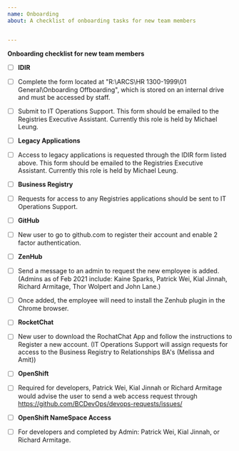 ```yaml
---
name: Onboarding
about: A checklist of onboarding tasks for new team members


---
```


**Onboarding checklist for new team members**
- [ ] **IDIR**
- [ ] Complete the form located at "R:\ARCS\HR 1300-1999\01 General\Onboarding Offboarding", which is stored on an internal drive and must be accessed by staff.
- [ ] Submit to IT Operations Support. This form should be emailed to the Registries Executive Assistant. Currently this role is held by Michael Leung.


- [ ] **Legacy Applications**
- [ ] Access to legacy applications is requested through the IDIR form listed above. This form should be emailed to the Registries Executive Assistant. Currently this role is held by Michael Leung.


- [ ] **Business Registry**
- [ ] Requests for access to any Registries applications should be sent to IT Operations Support.


- [ ] **GitHub**
- [ ] New user to go to github.com to register their account and enable 2 factor authentication.


- [ ] **ZenHub**
- [ ] Send a message to an admin to request the new employee is added. (Admins as of Feb 2021 include: Kaine Sparks, Patrick Wei, Kial Jinnah, Richard Armitage, Thor Wolpert and John Lane.)
- [ ] Once added, the employee will need to install the Zenhub plugin in the Chrome browser.


- [ ] **RocketChat**
- [ ] New user to download the RochatChat App and follow the instructions to Register a new account. (IT Operations Support will assign requests for access to the Business Registry to Relationships BA's (Melissa and Amit))


- [ ] **OpenShift**
- [ ] Required for developers, Patrick Wei, Kial Jinnah or Richard Armitage would advise the user to send a web access request through https://github.com/BCDevOps/devops-requests/issues/


- [ ] **OpenShift NameSpace Access**
- [ ] For developers and completed by Admin: Patrick Wei, Kial Jinnah, or Richard Armitage.
